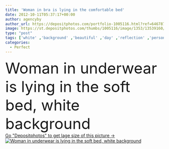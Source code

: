```yaml
---
title: 'Woman in bra is lying in the comfortable bed'
date: 2012-10-11T05:37:17+00:00
author: agencyby
author_url: https://depositphotos.com/portfolio-1005116.html?ref=64678756
image: https://st.depositphotos.com/thumbs/1005116/image/1353/13539160/api_thumb_450.jpg?forcejpeg=true
type: "post"
tags: ['white' ,'background' ,'beautiful' ,'day' ,'reflection' ,'person' ,'side' ,'one' ,'girl' ,'female' ,'young' ,'comfortable' ,'morning' ,'portrait' ,'cute' ,'caucasian' ,'hair' ,'head' ,'brown' ,'brunette' ,'bed' ,'hand' ,'pretty' ,'soft' ,'lying' ,'rest' ,'interior' ,'figure' ,'home' ,'think' ,'woman' ,'flat' ,'body' ,'furniture' ,'off' ,'down' ,'inside' ,'in' ,'sexy' ,'perfect' ,'thinking' ,'attractive' ,'apartment' ,'lie' ,'bedroom' ,'short' ,'torso' ,'the' ,'underwear' ,'lingerie' ]
categories: 
  - Perfect
---
```

<div aling="center">
            <font size="60"> Woman in underwear is lying in the soft bed, white background</font>   
</div>
<div>
    <a href='https://st.depositphotos.com/thumbs/1005116/image/1353/13539160/api_thumb_450.jpg?forcejpeg=true?ref=64678756' target=_blank > Go "Depositphotos" to get lage size of this picture ->
        <img href='https://st.depositphotos.com/thumbs/1005116/image/1353/13539160/api_thumb_450.jpg?forcejpeg=true?ref=64678756' src='https://st.depositphotos.com/1005116/1353/i/950/depositphotos_13539160-stock-photo-woman-in-bra-is-lying.jpg?forcejpeg=true' alt='Woman in underwear is lying in the soft bed, white background' >
    </a>
</div>

